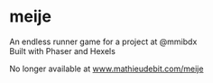 # meije

An endless runner game for a project at @mmibdx  
Built with Phaser and Hexels  

No longer available at www.mathieudebit.com/meije

